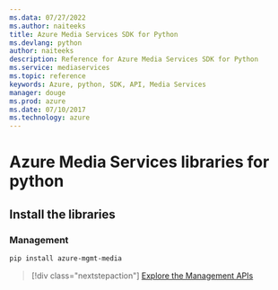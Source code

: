 ```yaml
---
ms.data: 07/27/2022
ms.author: naiteeks
title: Azure Media Services SDK for Python
ms.devlang: python
author: naiteeks
description: Reference for Azure Media Services SDK for Python
ms.service: mediaservices
ms.topic: reference
keywords: Azure, python, SDK, API, Media Services
manager: douge
ms.prod: azure
ms.date: 07/10/2017
ms.technology: azure
---
```

# Azure Media Services libraries for python

## Install the libraries


### Management

```bash
pip install azure-mgmt-media
```
> [!div class="nextstepaction"]
> [Explore the Management APIs](/python/api/overview/azure/mediaservices/management)